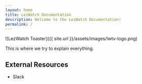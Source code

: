```yaml
---
layout: home
title: LezWatch Documentation
description: Welcome to the LezWatch Documentation!
permalink: /
---
```


![LezWatch Toaster]({{ site.url }}/assets/images/lwtv-logo.png)

This is where we try to explain everything.

## External Resources

* Slack
